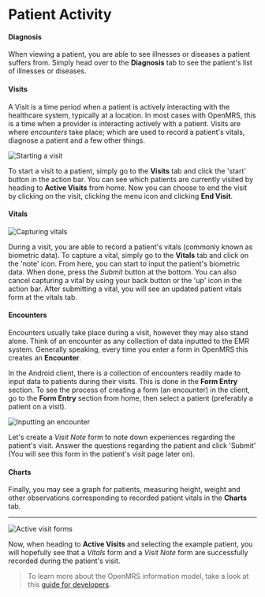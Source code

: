 # Patient Activity

#### Diagnosis

When viewing a patient, you are able to see illnesses or diseases a patient suffers from. Simply head over to the **Diagnosis** tab to see the patient's list of illnesses or diseases.

#### Visits

A Visit is a time period when a patient is actively interacting with the healthcare system, typically at a location. In most cases with OpenMRS, this is a time when a provider is interacting actively with a patient. Visits are where _encounters_ take place; which are used to record a patient's vitals, diagnose a patient and a few other things.

![Starting a visit](assets/openmrs_android_viewing_patients_4.png)

To start a visit to a patient, simply go to the **Visits** tab and click the 'start' button in the action bar. You can see which patients are currently visited by heading to **Active Visits** from home. Now you can choose to end the visit by clicking on the visit, clicking the menu icon and clicking **End Visit**.

#### Vitals

![Capturing vitals](assets/openmrs_android_viewing_patients_6.png)

During a visit, you are able to record a patient's vitals (commonly known as biometric data). To capture a vital, simply go to the **Vitals** tab and click on the 'note' icon. From here, you can start to input the patient's biometric data. When done, press the _Submit_ button at the bottom. You can also cancel capturing a vital by using your back button or the 'up' icon in the action bar. After submitting a vital, you will see an updated patient vitals form at the vitals tab.

#### Encounters

Encounters usually take place during a visit, however they may also stand alone. Think of an encounter as any collection of data inputted to the EMR system. Generally speaking, every time you enter a form in OpenMRS this creates an **Encounter**.

In the Android client, there is a collection of encounters readily made to input data to patients during their visits. This is done in the **Form Entry** section. To see the process of creating a form (an encounter) in the client, go to the **Form Entry** section from home, then select a patient (preferably a patient on a visit).

![Inputting an encounter](assets/openmrs_android_viewing_patients_5.png)

Let's create a _Visit Note_ form to note down experiences regarding the patient's visit. Answer the questions regarding the patient and click 'Submit' (You will see this form in the patient's visit page later on).

#### Charts

Finally, you may see a graph for patients, measuring height, weight and other observations corresponding to recorded patient vitals in the **Charts** tab.

---

![Active visit forms](assets/openmrs_android_viewing_patients_7.png)

Now, when heading to **Active Visits** and selecting the example patient, you will hopefully see that a _Vitals_ form and a _Visit Note_ form are successfully recorded during the patient's visit.

> To learn more about the OpenMRS information model, take a look at this [guide for developers](http://guide.openmrs.org/en/Getting%20Started/openmrs-information-model.html).
